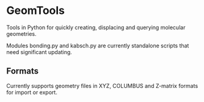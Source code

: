 GeomTools
=========
Tools in Python for quickly creating, displacing and querying molecular
geometries.

Modules bonding.py and kabsch.py are currently standalone scripts that need
significant updating.

Formats
-------
Currently supports geometry files in XYZ, COLUMBUS and Z-matrix formats for import or export.
